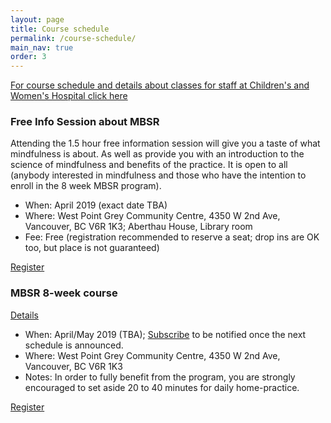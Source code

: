 ```yaml
---
layout: page
title: Course schedule
permalink: /course-schedule/
main_nav: true
order: 3
---
```


[For course schedule and details about classes for staff at Children's and Women's Hospital click here](/hospital-staff/)

### Free Info Session about MBSR
Attending the 1.5 hour free information session will give you a taste of what mindfulness is about. As well as provide you with an introduction to the science of mindfulness and benefits of the practice. It is open to all (anybody interested in mindfulness and those who have the intention to enroll in the 8 week MBSR program).

- When: April 2019 (exact date TBA)
- Where: West Point Grey Community Centre, 4350 W 2nd Ave, Vancouver, BC V6R 1K3; Aberthau House, Library room
- Fee: Free (registration recommended to reserve a seat; drop ins are OK too, but place is not guaranteed)

[Register](/register/)


### MBSR 8-week course
[Details](/mbsr/)
- When: April/May 2019 (TBA); [Subscribe](/contact/) to be notified once the next schedule is announced.
- Where: West Point Grey Community Centre, 4350 W 2nd Ave, Vancouver, BC V6R 1K3
- Notes: In order to fully benefit from the program, you are strongly encouraged to set aside 20 to 40 minutes for daily home-practice.

[Register](/register-8week-mbsr/)


